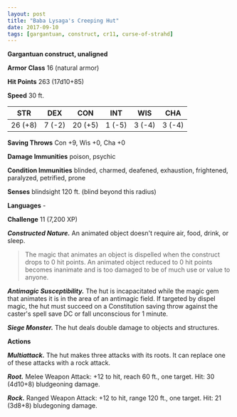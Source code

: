 ```yaml
---
layout: post
title: "Baba Lysaga's Creeping Hut"
date: 2017-09-10
tags: [gargantuan, construct, cr11, curse-of-strahd]
---
```


**Gargantuan construct, unaligned**

**Armor Class** 16 (natural armor)

**Hit Points** 263 (17d10+85)

**Speed** 30 ft.

|   STR   |   DEX   |   CON   |   INT   |   WIS   |   CHA   |
|:-----:|:-----:|:-----:|:-----:|:-----:|:-----:|
| 26 (+8) | 7 (-2) | 20 (+5) | 1 (-5) | 3 (-4) | 3 (-4) |

**Saving Throws** Con +9, Wis +0, Cha +0

**Damage Immunities** poison, psychic

**Condition Immunities** blinded, charmed, deafened, exhaustion, frightened, paralyzed, petrified, prone

**Senses** blindsight 120 ft. (blind beyond this radius)

**Languages** -

**Challenge** 11 (7,200 XP)

***Constructed Nature.*** An animated object doesn't require air, food, drink, or sleep.

>The magic that animates an object is dispelled when the construct drops to 0 hit points. An animated object reduced to 0 hit points becomes inanimate and is too damaged to be of much use or value to anyone.

***Antimagic Susceptibility.*** The hut is incapacitated while the magic gem that animates it is in the area of an antimagic field. If targeted by dispel magic, the hut must succeed on a Constitution saving throw against the caster's spell save DC or fall unconscious for 1 minute.

***Siege Monster.*** The hut deals double damage to objects and structures.

**Actions**

***Multiattack.*** The hut makes three attacks with its roots. It can replace one of these attacks with a rock attack.

***Root.*** Melee Weapon Attack: +12 to hit, reach 60 ft., one target. Hit: 30 (4d10+8) bludgeoning damage.

***Rock.*** Ranged Weapon Attack: +12 to hit, range 120 ft., one target. Hit: 21 (3d8+8) bludegoning damage.

